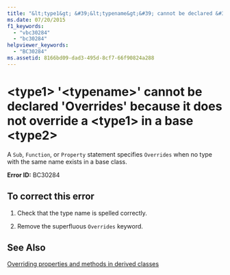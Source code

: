 ```yaml
---
title: "&lt;type1&gt; &#39;&lt;typename&gt;&#39; cannot be declared &#39;Overrides&#39; because it does not override a &lt;type1&gt; in a base &lt;type2&gt;"
ms.date: 07/20/2015
f1_keywords: 
  - "vbc30284"
  - "bc30284"
helpviewer_keywords: 
  - "BC30284"
ms.assetid: 8166bd09-dad3-495d-8cf7-66f90824a288
---
```

# &lt;type1&gt; &#39;&lt;typename&gt;&#39; cannot be declared &#39;Overrides&#39; because it does not override a &lt;type1&gt; in a base &lt;type2&gt;
A `Sub`, `Function`, or `Property` statement specifies `Overrides` when no type with the same name exists in a base class.  
  
 **Error ID:** BC30284  
  
## To correct this error  
  
1. Check that the type name is spelled correctly.  
  
2. Remove the superfluous `Overrides` keyword.  
  
## See Also  
 [Overriding properties and methods in derived classes](~/docs/visual-basic/programming-guide/language-features/objects-and-classes/inheritance-basics.md#overriding-properties-and-methods-in-derived-classes)
